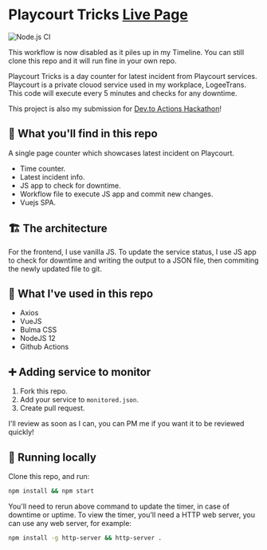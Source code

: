 # Playcourt Tricks [Live Page](https://fahminlb33.github.io/playcourt-tricks/)

![Node.js CI](https://github.com/fahminlb33/playcourt-tricks/workflows/Node.js%20CI/badge.svg)

  This workflow is now disabled as it piles up in my Timeline.
  You can still clone this repo and it will run fine in your own repo.

Playcourt Tricks is a day counter for latest incident from Playcourt services. Playcourt is a
private clouod service used in my workplace, LogeeTrans. This code will execute every 5 minutes
and checks for any downtime.

This project is also my submission for [Dev.to Actions Hackathon](https://dev.to/fahminlb33/service-uptime-monitor-using-github-actions-2egp)!

## 🧐 What you'll find in this repo

A single page counter which showcases latest incident on Playcourt.

- Time counter.
- Latest incident info.
- JS app to check for downtime.
- Workflow file to execute JS app and commit new changes.
- Vuejs SPA.

## 🏗 The architecture

For the frontend, I use vanilla JS. To update the service status, I use JS app
to check for downtime and writing the output to a JSON file, then
commiting the newly updated file to git.

## 👻 What I've used in this repo

- Axios
- VueJS
- Bulma CSS
- NodeJS 12
- Github Actions

## ➕ Adding service to monitor

1. Fork this repo.
2. Add your service to `monitored.json`.
3. Create pull request.

I'll review as soon as I can, you can PM me if you want it to be reviewed quickly!

## 🏃‍ Running locally

Clone this repo, and run:

``` bash
npm install && npm start
```

You'll need to rerun above command to update the timer, in case of downtime or uptime.
To view the timer, you'll need a HTTP web server, you can use any web server, for
example:

```bash
npm install -g http-server && http-server .
```
